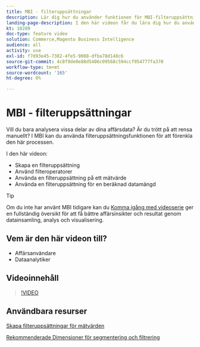 ```yaml
---
title: MBI - filteruppsättningar
description: Lär dig hur du använder funktionen för MBI-filteruppsättningar för att förenkla rapportering av affärsdata för Adobe Commerce och Magento Open Source.
landing-page-description: I den här videon får du lära dig hur du använder funktionen för MBI-filteruppsättningar för att förenkla rapportering av affärsdata.
kt: 10289
doc-type: feature video
solution: Commerce,Magento Business Intelligence
audience: all
activity: use
exl-id: f7d93e45-7382-4fe5-9088-dfba78d148c6
source-git-commit: 4c8f9de0e88d5406c09568c594ccf954777fa370
workflow-type: tm+mt
source-wordcount: '165'
ht-degree: 0%

---
```


# MBI - filteruppsättningar

Vill du bara analysera vissa delar av dina affärsdata? Är du trött på att rensa manuellt? I MBI kan du använda filteruppsättningsfunktionen för att förenkla den här processen.

I den här videon:

- Skapa en filteruppsättning
- Använd filteroperatorer
- Använda en filteruppsättning på ett mätvärde
- Använda en filteruppsättning för en beräknad datamängd

>[!TIP]
>
>Om du inte har använt MBI tidigare kan du [Komma igång med videoserie](1-overview.md) ger en fullständig översikt för att få bättre affärsinsikter och resultat genom datainsamling, analys och visualisering.

## Vem är den här videon till?

- Affärsanvändare
- Dataanalytiker

## Videoinnehåll

>[!VIDEO](https://video.tv.adobe.com/v/342408?quality=12&learn=on)

## Användbara resurser

[Skapa filteruppsättningar för mätvärden](https://docs.magento.com/mbi/data-user/reports/ess-manage-data-filters.html)

[Rekommenderade Dimensioner för segmentering och filtrering](https://docs.magento.com/mbi/best-practices/segment-filter.html)
